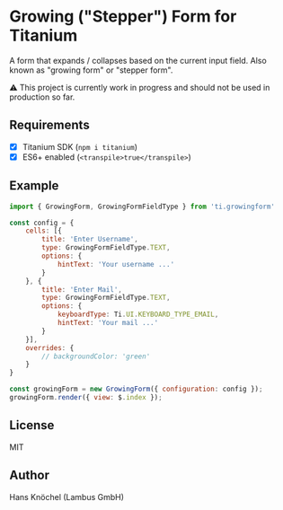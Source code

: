 # Growing ("Stepper") Form for Titanium

A form that expands / collapses based on the current input field. Also known as "growing form" or "stepper form".

⚠️ This project is currently work in progress and should not be used in production so far.

## Requirements

- [x] Titanium SDK (`npm i titanium`)
- [x] ES6+ enabled (`<transpile>true</transpile>`)

## Example

```js
import { GrowingForm, GrowingFormFieldType } from 'ti.growingform'

const config = {
	cells: [{
		title: 'Enter Username',
		type: GrowingFormFieldType.TEXT,
		options: {
			hintText: 'Your username ...'
		}
	}, {
		title: 'Enter Mail',
		type: GrowingFormFieldType.TEXT,
		options: {
			keyboardType: Ti.UI.KEYBOARD_TYPE_EMAIL,
			hintText: 'Your mail ...'
		}
	}],
	overrides: {
		// backgroundColor: 'green'
	} 
}

const growingForm = new GrowingForm({ configuration: config });
growingForm.render({ view: $.index });
```

## License

MIT

## Author

Hans Knöchel (Lambus GmbH)